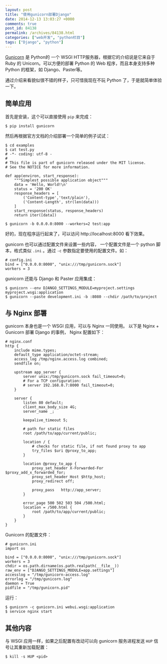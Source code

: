 ```yaml
---
layout: post
title: "使用gunicorn部署Django"
date: 2014-12-13 13:03:27 +0000
comments: true
post_id: 84138
permalink: /archives/84138.html
categories: ["web开发", "python栏目"]
tags: ["Django", "python"]
---
```


[Gunicorn](http://gunicorn.org/) 是 Python的 一个 WSGI HTTP服务器，根据它的介绍说是它来自于 Ruby 的 Unicorn。可以方便的部署 Python 的 Web 程序，而且本身支持多种 Python 的框架，如 Django、Paster等。

通过介绍来看貌似很不错的样子，只可惜我现在不玩 Python 了，于是就简单体验一下。

## 简单应用
首先是安装，这个可以直接使用 `pip` 来完成：

```
$ pip install gunicorn
```

然后再根据官方文档的介绍部署一个简单的例子试试：

```
$ cd examples
$ cat test.py
# -*- coding: utf-8 -
#
# This file is part of gunicorn released under the MIT license.
# See the NOTICE for more information.

def app(environ, start_response):
    """Simplest possible application object"""
    data = 'Hello, World!\n'
    status = '200 OK'
    response_headers = [
        ('Content-type','text/plain'),
        ('Content-Length', str(len(data)))
    ]
    start_response(status, response_headers)
    return iter([data])

$ gunicorn -b 0.0.0.0:8000 --workers=2 test:app
```

好的，现在程序运行起来了，可以访问 http://localhost:8000 看下效果。


gunicorn 也可以通过配置文件来设置一些内容， 一个配置文件是一个 python 脚本，格式类似 `.ini` 。通过 `-c` 参数指定要使用的配置文件。如：

```
# config.ini
bind = ["0.0.0.0:8000", "unix:///tmp/gunicorn.sock"]
workers = 3 
```

gunicorn 还能与 Django 和 Paster 应用集成：

```
$ gunicorn --env DJANGO_SETTINGS_MODULE=myproject.settings myproject.wsgi:application
$ gunicorn --paste development.ini -b :8080 --chdir /path/to/project
```


## 与 Nginx 部署
gunicorn 本身也是一个 WSGI 应用，可以与 Nginx 一同使用。
以下是 Nginx + Gunicorn 部署 Django 的事例， Nginx 配置如下：

```
# nginx.conf
http {
    include mime.types;
    default_type application/octet-stream;
    access_log /tmp/nginx.access.log combined;
    sendfile on;

    upstream app_server {
        server unix:/tmp/gunicorn.sock fail_timeout=0;
        # For a TCP configuration:
        # server 192.168.0.7:8000 fail_timeout=0;
    }

    server {
        listen 80 default;
        client_max_body_size 4G;
        server_name _;

        keepalive_timeout 5;

        # path for static files
        root /path/to/app/current/public;

        location / {
            # checks for static file, if not found proxy to app
            try_files $uri @proxy_to_app;
        }

        location @proxy_to_app {
            proxy_set_header X-Forwarded-For $proxy_add_x_forwarded_for;
            proxy_set_header Host $http_host;
            proxy_redirect off;

            proxy_pass   http://app_server;
        }

        error_page 500 502 503 504 /500.html;
        location = /500.html {
            root /path/to/app/current/public;
        }
    }
}
```

Gunicorn 的配置文件：

```
# gunicorn.ini
import os

bind = ["0.0.0.0:8000", "unix:///tmp/gunicorn.sock"]
workers = 3
chdir = os.path.dirname(os.path.realpath(__file__))
raw_env = ["DJANGO_SETTINGS_MODULE=app.settings"]
accesslog = "/tmp/gunicorn-access.log"
errorlog = "/tmp/gunicorn.log"
daemon = True
pidfile = "/tmp/gunicorn.pid"
```

运行：

```
$ gunicorn -c gunicorn.ini webui.wsgi:application
$ service nginx start
```

## 其他内容
与 WSGI 应用一样，如果之后配置有改动可以向 gunicorn 服务进程发送 `HUP` 信号让其重新加载配置：

```
$ kill -s HUP <pid>
```

